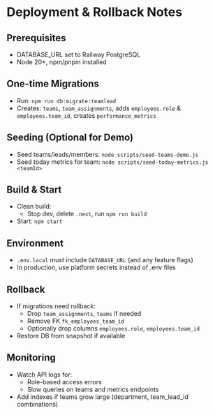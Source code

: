 # Deployment & Rollback Notes

## Prerequisites
- DATABASE_URL set to Railway PostgreSQL
- Node 20+, npm/pnpm installed

## One-time Migrations
- Run: `npm run db:migrate:teamlead`
- Creates: `teams`, `team_assignments`, adds `employees.role` & `employees.team_id`, creates `performance_metrics`

## Seeding (Optional for Demo)
- Seed teams/leads/members: `node scripts/seed-teams-demo.js`
- Seed today metrics for team: `node scripts/seed-today-metrics.js <teamId>`

## Build & Start
- Clean build:
  - Stop dev, delete `.next`, run `npm run build`
- Start: `npm start`

## Environment
- `.env.local` must include `DATABASE_URL` (and any feature flags)
- In production, use platform secrets instead of .env files

## Rollback
- If migrations need rollback:
  - Drop `team_assignments`, `teams` if needed
  - Remove FK `fk_employees_team_id`
  - Optionally drop columns `employees.role`, `employees.team_id`
- Restore DB from snapshot if available

## Monitoring
- Watch API logs for:
  - Role-based access errors
  - Slow queries on teams and metrics endpoints
- Add indexes if teams grow large (department, team_lead_id combinations)
